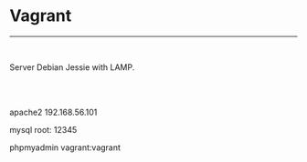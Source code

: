 # Vagrant
<hr>
<br> 

<p>Server Debian Jessie with LAMP.</p>
<br>
<br>
<p>apache2  192.168.56.101</p>
<p>mysql root: 12345 </p>
<p>phpmyadmin vagrant:vagrant</p>
